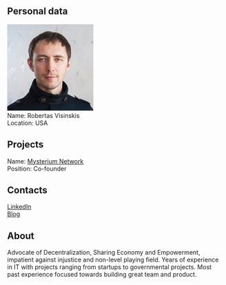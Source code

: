 ## Personal data
![robertas visinskis photo](photo/robertas_visinskis.jpg)  
Name:   Robertas Visinskis  
Location: USA  
## Projects 
Name: [Mysterium Network](../projects/mysterium_network.md)  
Position: Co-founder   
## Contacts
[LinkedIn](https://www.linkedin.com/in/robertasvisinskis/?ppe=1)        
[Blog](https://medium.com/@robertovis)
## About
Advocate of Decentralization, Sharing Economy and Empowerment, impatient against injustice and non-level playing field. Years of experience in IT with projects ranging from startups to governmental projects. Most past experience focused towards building great team and product.
